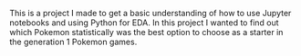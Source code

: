 This is a project I made to get a basic understanding of how to use Jupyter notebooks and using Python for EDA. In this project I wanted to find out which Pokemon statistically was the best option to choose as a starter in the generation 1 Pokemon games.

